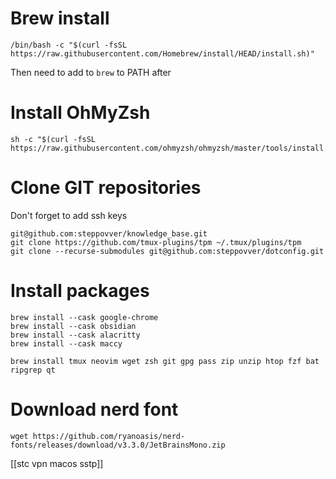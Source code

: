 # Brew install
```
/bin/bash -c "$(curl -fsSL https://raw.githubusercontent.com/Homebrew/install/HEAD/install.sh)"
```
Then need to add to `brew` to PATH after 
# Install OhMyZsh
~~~
sh -c "$(curl -fsSL https://raw.githubusercontent.com/ohmyzsh/ohmyzsh/master/tools/install.sh)"
~~~
# Clone GIT repositories

Don't forget to add ssh keys
~~~
git@github.com:steppovver/knowledge_base.git
git clone https://github.com/tmux-plugins/tpm ~/.tmux/plugins/tpm
git clone --recurse-submodules git@github.com:steppovver/dotconfig.git
~~~
# Install packages
~~~
brew install --cask google-chrome
brew install --cask obsidian
brew install --cask alacritty
brew install --cask maccy

brew install tmux neovim wget zsh git gpg pass zip unzip htop fzf bat ripgrep qt
~~~
# Download nerd font
```
wget https://github.com/ryanoasis/nerd-fonts/releases/download/v3.3.0/JetBrainsMono.zip
```

[[stc vpn macos sstp]]